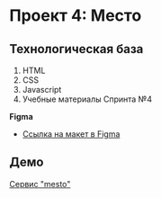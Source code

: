 # Проект 4: Место

## Технологическая база
 1. HTML
 2. CSS
 3. Javascript
 4. Учебные материалы Спринта №4

**Figma**

* [Ссылка на макет в Figma](https://www.figma.com/file/2cn9N9jSkmxD84oJik7xL7/JavaScript.-Sprint-4?node-id=0%3A1)

## Демо
[Сервис "mesto"](https://a-trsv.github.io/mesto/index.html)

